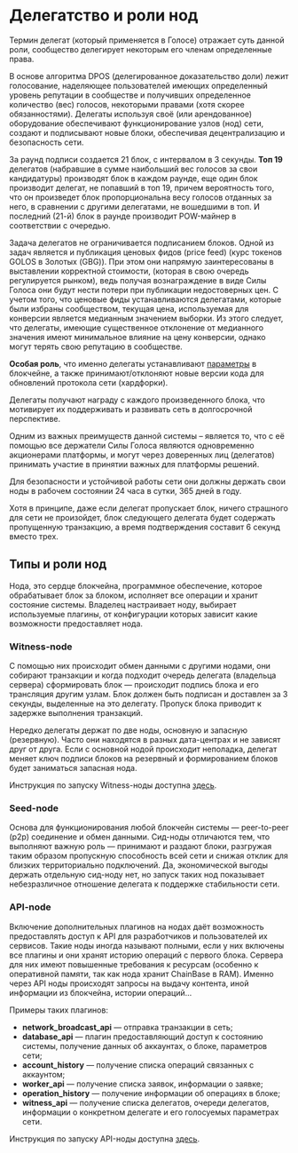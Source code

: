 # Делегатство и роли нод

Термин делегат \(который применяется в Голосе\) отражает суть данной роли, сообщество делегирует некоторым его членам определенные права.

В основе алгоритма DPOS \(делегированное доказательство доли\) лежит голосование, наделяющее пользователей имеющих определенный уровень репутации в сообществе и получивших определенное количество \(вес\) голосов, некоторыми правами \(хотя скорее обязанностями\). Делегаты используя своё \(или арендованное\) оборудование обеспечивают функционирование узлов \(нод\) сети, создают и подписывают новые блоки, обеспечивая децентрализацию и безопасность сети.

За раунд подписи создается 21 блок, с интервалом в 3 секунды. **Топ 19** делегатов \(набравшие в сумме наибольший вес голосов за свои кандидатуры\) производят блок в каждом раунде, еще один блок производит делегат, не попавший в топ 19, причем вероятность того, что он произведет блок пропорциональна весу голосов отданных за него, в сравнении с другими делегатами, не вошедшими в топ. И последний \(21-й\) блок в раунде производит POW-майнер в соответствии с очередью.

Задача делегатов не ограничивается подписанием блоков. Одной из задач является и публикация ценовых фидов \(price feed\) \(курс токенов GOLOS в Золотых \(GBG\)\). При этом они напрямую заинтересованы в выставлении корректной стоимости, \(которая в свою очередь регулируется рынком\), ведь получая вознаграждение в виде Силы Голоса они будут нести потери при публикации недостоверных цен. С учетом того, что ценовые фиды устанавливаются делегатами, которые были избраны сообществом, текущая цена, используемая для конверсии является медианным значением выборки. Из этого следует, что делегаты, имеющие существенное отклонение от медианного значения имеют минимальное влияние на цену конверсии, однако могут терять свою репутацию в сообществе.   
  
**Особая роль**, что именно делегаты устанавливают [параметры](median-props.md) в блокчейне, а также принимают/отклоняют новые версии кода для обновлений протокола сети \(хардфорки\).

Делегаты получают награду с каждого произведенного блока, что мотивирует их поддерживать и развивать сеть в долгосрочной перспективе.

Одним из важных преимуществ данной системы – является то, что с её помощью все держатели Силы Голоса являются одновременно акционерами платформы, и могут через доверенных лиц \(делегатов\) принимать участие в принятии важных для платформы решений. 

Для безопасности и устойчивой работы сети они должны держать свои ноды в рабочем состоянии 24 часа в сутки, 365 дней в году.

Хотя в принципе, даже если делегат пропускает блок, ничего страшного для сети не произойдет, блок следующего делегата будет содержать пропущенную транзакцию, а время подтверждения составит 6 секунд вместо трех. 

## Типы и роли нод

Нода, это сердце блокчейна, программное обеспечение, которое обрабатывает блок за блоком, исполняет все операции и хранит состояние системы. Владелец настраивает ноду, выбирает используемые плагины, от конфигурации которых зависит какие возможности предоставляет нода.

### Witness-node

С помощью них происходит обмен данными с другими нодами, они собирают транзакции и когда подходит очередь делегата \(владельца сервера\) сформировать блок — происходит подпись блока и его трансляция другим узлам. Блок должен быть подписан и доставлен за 3 секунды, выделенные на это делегату. Пропуск блока приводит к задержке выполнения транзакций.

Нередко делегаты держат по две ноды, основную и запасную \(резервную\). Часто они находятся в разных дата-центрах и не зависят друг от друга. Если с основной нодой происходит неполадка, делегат меняет ключ подписи блоков на резервный и формированием блоков будет заниматься запасная нода.  
  
Инструкция по запуску Witness-ноды доступна [здесь](node/guide.md).

### Seed-node

Основа для функционирования любой блокчейн системы — peer-to-peer \(p2p\) соединение и обмен данными. Сид-ноды отличаются тем, что выполняют важную роль — принимают и раздают блоки, разгружая таким образом пропускную способность всей сети и снижая отклик для близких территориально подключений. Да, экономической выгоды держать отдельную сид-ноду нет, но запуск таких нод показывает небезразличное отношение делегата к поддержке стабильности сети.

### API-node

Включение дополнительных плагинов на нодах даёт возможность предоставлять доступ к API для разработчиков и пользователей их сервисов. Такие ноды иногда называют полными, если у них включены все плагины и они хранят историю операций с первого блока. Сервера для них имеют повышенные требования к ресурсам \(особенно к оперативной памяти, так как нода хранит ChainBase в RAM\). Именно через API ноды происходят запросы на выдачу контента, иной информации из блокчейна, истории операций...

Примеры таких плагинов:

* **network\_broadcast\_api** — отправка транзакции в сеть;
* **database\_api** — плагин предоставляющий доступ к состоянию системы, получение данных об аккаунтах, о блоке, параметров сети;
* **account\_history** — получение списка операций связанных с аккаунтом;
* **worker\_api** — получение списка заявок, информации о заявке;
* **operation\_history** — получение информации об операциях в блоке;
* **witness\_api** — получение списка делегатов, очереди делегатов, информации о конкретном делегате и его голосуемых параметрах сети.

Инструкция по запуску API-ноды доступна [здесь](node/guide-api.md).

